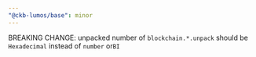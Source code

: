 ```yaml
---
"@ckb-lumos/base": minor
---
```


BREAKING CHANGE: unpacked number of `blockchain.*.unpack` should be `Hexadecimal` instead of `number` or`BI`
